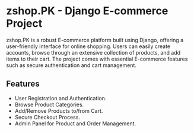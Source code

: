 # zshop.PK - Django E-commerce Project

zshop.PK is a robust E-commerce platform built using Django, offering a user-friendly interface for online shopping. Users can easily create accounts, browse through an extensive collection of products, and add items to their cart. The project comes with essential E-commerce features such as secure authentication and cart management.

## Features
- User Registration and Authentication.
- Browse Product Categories.
- Add/Remove Products to/from Cart.
- Secure Checkout Process.
- Admin Panel for Product and Order Management.
